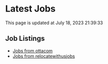 # Latest Jobs

This page is updated at July 18, 2023 21:39:33

## Job Listings

- [Jobs from ottacom](jobs/ottacom.md)
- [Jobs from relocatewithusjobs](jobs/relocatewithus.md)
